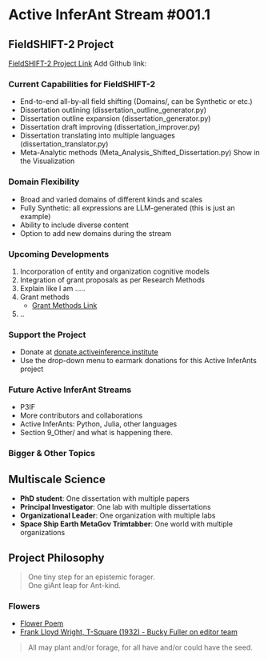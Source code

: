 # Active InferAnt Stream #001.1

## FieldSHIFT-2 Project
[FieldSHIFT-2 Project Link](https://coda.io/d/Active-Blockference_dIvNESFmyj6/FieldSHIFT_suASc#_lukAp)
Add Github link: 

### Current Capabilities for FieldSHIFT-2 
- End-to-end all-by-all field shifting (Domains/, can be Synthetic or etc.)
- Dissertation outlining (dissertation_outline_generator.py)
- Dissertation outline expansion (dissertation_generator.py)
- Dissertation draft improving (dissertation_improver.py)
- Dissertation translating into multiple languages (dissertation_translator.py)
- Meta-Analytic methods (Meta_Analysis_Shifted_Dissertation.py)
Show in the Visualization

### Domain Flexibility
- Broad and varied domains of different kinds and scales
- Fully Synthetic: all expressions are LLM-generated (this is just an example)
- Ability to include diverse content
- Option to add new domains during the stream

### Upcoming Developments
1. Incorporation of entity and organization cognitive models
3. Integration of grant proposals as per Research Methods
4. Explain like I am .....
5. Grant methods
   - [Grant Methods Link](https://coda.io/d/Active-Blockference_dIvNESFmyj6/Grant-Methods_suz40#_luyPz)
6. ..

### Support the Project
- Donate at [donate.activeinference.institute](https://donate.activeinference.institute)
- Use the drop-down menu to earmark donations for this Active InferAnts project

### Future Active InferAnt Streams
- P3IF
- More contributors and collaborations
- Active InferAnts: Python, Julia, other languages
- Section 9_Other/ and what is happening there. 

### Bigger & Other Topics 

## Multiscale Science
- **PhD student**: One dissertation with multiple papers
- **Principal Investigator**: One lab with multiple dissertations
- **Organizational Leader**: One organization with multiple labs
- **Space Ship Earth MetaGov Trimtabber**: One world with multiple organizations 

## Project Philosophy

> One tiny step for an epistemic forager.  
> One giAnt leap for Ant-kind.

### Flowers
- [Flower Poem](Flower_Poem.md)
- [Frank Lloyd Wright, T-Square (1932) - Bucky Fuller on editor team](http://www.steinerag.com/flw/Periodicals/ArchPubs.htm#0353.01)

> All may plant and/or forage, for all have and/or could have the seed.  
